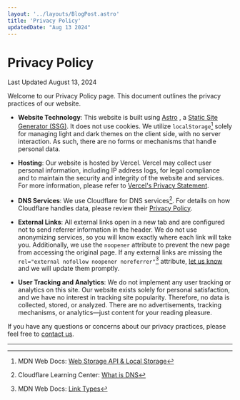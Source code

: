 ```yaml
---
layout: '../layouts/BlogPost.astro'
title: 'Privacy Policy'
updatedDate: "Aug 13 2024"
---
```


# Privacy Policy
Last Updated August 13, 2024

Welcome to our Privacy Policy page. This document outlines the privacy practices of our website.

- **Website Technology**: This website is built using [Astro](https://astro.build) , a [Static Site Generator (SSG)](https://en.wikipedia.org/wiki/Static_site_generator). It does not use cookies. We utilize `localStorage`[^1] solely for managing light and dark themes on the client side, with no server interaction. As such, there are no forms or mechanisms that handle personal data.

- **Hosting**: Our website is hosted by Vercel. Vercel may collect user personal information, including IP address logs, for legal compliance and to maintain the security and integrity of the website and services. For more information, please refer to [Vercel's Privacy Statement](https://vercel.com/legal/privacy-policy).

- **DNS Services**: We use Cloudflare for DNS services[^2]. For details on how Cloudflare handles data, please review their [Privacy Policy](https://www.cloudflare.com/privacypolicy/).

- **External Links**: All external links open in a new tab and are configured not to send referrer information in the header. We do not use anonymizing services, so you will know exactly where each link will take you. Additionally, we use the `noopener` attribute to prevent the new page from accessing the original page. If any external links are missing the `rel="external nofollow noopener noreferrer"`[^3] attribute, [let us know](mailto:hy@andka.my.id) and we will update them promptly.


- **User Tracking and Analytics**: We do not implement any user tracking or analytics on this site. Our website exists solely for personal satisfaction, and we have no interest in tracking site popularity. Therefore, no data is collected, stored, or analyzed. There are no advertisements, tracking mechanisms, or analytics—just content for your reading pleasure.

If you have any questions or concerns about our privacy practices, please feel free to [contact us](mailto:hy@andka.my.id).

<hr class="w-full bg-gray h-1px bg-opacity-25"> 


[^1]: MDN Web Docs: [Web Storage API & Local Storage](https://developer.mozilla.org/en-US/docs/Web/API/Web_Storage_API)
[^2]: Cloudflare Learning Center: [What is DNS](https://www.cloudflare.com/learning/dns/what-is-dns/)
[^3]: MDN Web Docs: [Link Types](https://developer.mozilla.org/en-US/docs/Web/HTML/Link_types)


